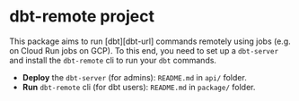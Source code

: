 # dbt-remote project

This package aims to run [dbt][dbt-url] commands remotely using jobs (e.g. on Cloud Run jobs on GCP). To this end, you need to set up a ```dbt-server``` and install the ```dbt-remote``` cli to run your ```dbt``` commands.

- **Deploy** the ```dbt-server``` (for admins): ```README.md``` in ```api/``` folder.
- **Run** ```dbt-remote``` cli (for dbt users): ```README.md``` in ```package/``` folder.
